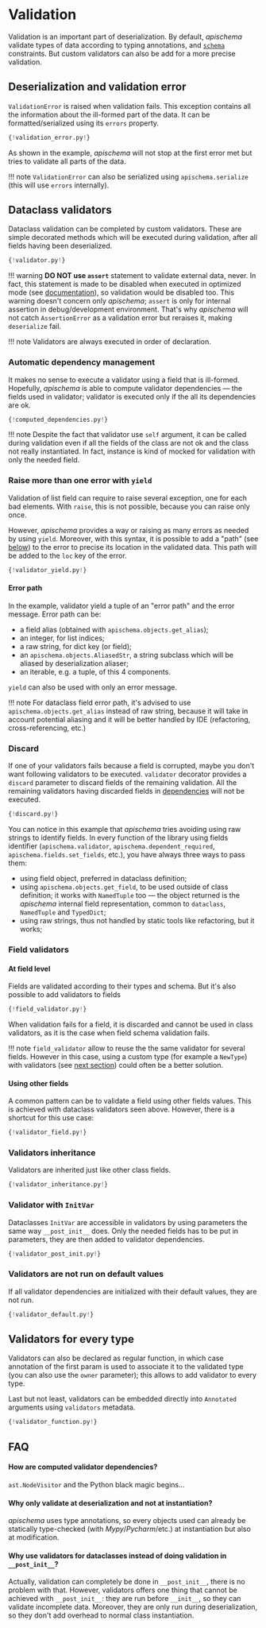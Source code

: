 # Validation

Validation is an important part of deserialization. By default, *apischema* validate types of data according to typing annotations, and [`schema`](json_schema.md#constraints-validation) constraints. But custom validators can also be add for a more precise validation.

## Deserialization and validation error

`ValidationError` is raised when validation fails. This exception contains all the information about the ill-formed part of the data. It can be formatted/serialized using its `errors` property. 

```python
{!validation_error.py!}
```

As shown in the example, *apischema* will not stop at the first error met but tries to validate all parts of the data.

!!! note
    `ValidationError` can also be serialized using `apischema.serialize` (this will use `errors` internally).

## Dataclass validators

Dataclass validation can be completed by custom validators. These are simple decorated methods which will be executed during validation, after all fields having been deserialized.

```python
{!validator.py!}
```

!!! warning
    **DO NOT use `assert`** statement to validate external data, never. In fact, this statement is made to be disabled when executed in optimized mode (see [documentation](https://docs.python.org/3/reference/simple_stmts.html#the-assert-statement)), so validation would be disabled too. This warning doesn't concern only *apischema*; `assert` is only for internal assertion in debug/development environment. That's why *apischema* will not catch `AssertionError` as a validation error but reraises it, making `deserialize` fail. 
    
!!! note
    Validators are always executed in order of declaration.

### Automatic dependency management

It makes no sense to execute a validator using a field that is ill-formed. Hopefully, *apischema* is able to compute validator dependencies — the fields used in validator; validator is executed only if the all its dependencies are ok.

```python
{!computed_dependencies.py!}
```

!!! note
    Despite the fact that validator use `self` argument, it can be called during validation even if all the fields of the class are not ok and the class not really instantiated. In fact, instance is kind of mocked for validation with only the needed field.

### Raise more than one error with `yield`

Validation of list field can require to raise several exception, one for each bad elements. With `raise`, this is not possible, because you can raise only once.

However, *apischema* provides a way or raising as many errors as needed by using `yield`. Moreover, with this syntax, it is possible to add a "path" (see [below](#error-path)) to the error to precise its location in the validated data. This path will be added to the `loc` key of the error.

```python
{!validator_yield.py!}
```

#### Error path

In the example, validator yield a tuple of an "error path" and the error message. Error path can be:

- a field alias (obtained with `apischema.objects.get_alias`);
- an integer, for list indices;
- a raw string, for dict key (or field);
- an `apischema.objects.AliasedStr`, a string subclass which will be aliased by deserialization aliaser;
- an iterable, e.g. a tuple, of this 4 components.

`yield` can also be used with only an error message.

!!! note
    For dataclass field error path, it's advised to use `apischema.objects.get_alias` instead of raw string, because it will take in account potential aliasing and it will be better handled by IDE (refactoring, cross-referencing, etc.)

### Discard

If one of your validators fails because a field is corrupted, maybe you don't want following validators to be executed. `validator` decorator provides a `discard` parameter to discard fields of the remaining validation. All the remaining validators having discarded fields in [dependencies](#automatic-dependencies-management) will not be executed.

```python
{!discard.py!}
```

You can notice in this example that *apischema* tries avoiding using raw strings to identify fields. In every function of the library using fields identifier (`apischema.validator`, `apischema.dependent_required`, `apischema.fields.set_fields`, etc.), you have always three ways to pass them:
- using field object, preferred in dataclass definition;
- using `apischema.objects.get_field`, to be used outside of class definition; it works with `NamedTuple` too — the object returned is the *apischema* internal field representation, common to `dataclass`, `NamedTuple` and `TypedDict`;
- using raw strings, thus not handled by static tools like refactoring, but it works;

### Field validators

#### At field level
Fields are validated according to their types and schema. But it's also possible to add validators to fields

```python
{!field_validator.py!}
```

When validation fails for a field, it is discarded and cannot be used in class validators, as it is the case when field schema validation fails.

!!! note
    `field_validator` allow to reuse the the same validator for several fields. However in this case, using a custom type (for example a `NewType`) with validators (see [next section](#validators-for-every-new-types)) could often be a better solution.

#### Using other fields

A common pattern can be to validate a field using other fields values. This is achieved with dataclass validators seen above. However, there is a shortcut for this use case:

```python
{!validator_field.py!}
```

### Validators inheritance

Validators are inherited just like other class fields.

```python
{!validator_inheritance.py!}
```

### Validator with `InitVar`

Dataclasses `InitVar` are accessible in validators by using parameters the same way `__post_init__` does. Only the needed fields has to be put in parameters, they are then added to validator dependencies.

```python
{!validator_post_init.py!}
```

### Validators are not run on default values
If all validator dependencies are initialized with their default values, they are not run.

```python
{!validator_default.py!}
```

## Validators for every type

Validators can also be declared as regular function, in which case annotation of the first param is used to associate it to the validated type (you can also use the `owner` parameter); this allows to add validator to every type.

Last but not least, validators can be embedded directly into `Annotated` arguments using `validators` metadata.

```python
{!validator_function.py!}
```

## FAQ

#### How are computed validator dependencies?

`ast.NodeVisitor` and the Python black magic begins...

#### Why only validate at deserialization and not at instantiation?
*apischema* uses type annotations, so every objects used can already be statically type-checked (with *Mypy*/*Pycharm*/etc.) at instantiation but also at modification.

#### Why use validators for dataclasses instead of doing validation in `__post_init__`?
Actually, validation can completely be done in `__post_init__`, there is no problem with that. However, validators offers one thing that cannot be achieved with `__post_init__`: they are run before `__init__`, so they can validate incomplete data. Moreover, they are only run during deserialization, so they don't add overhead to normal class instantiation.